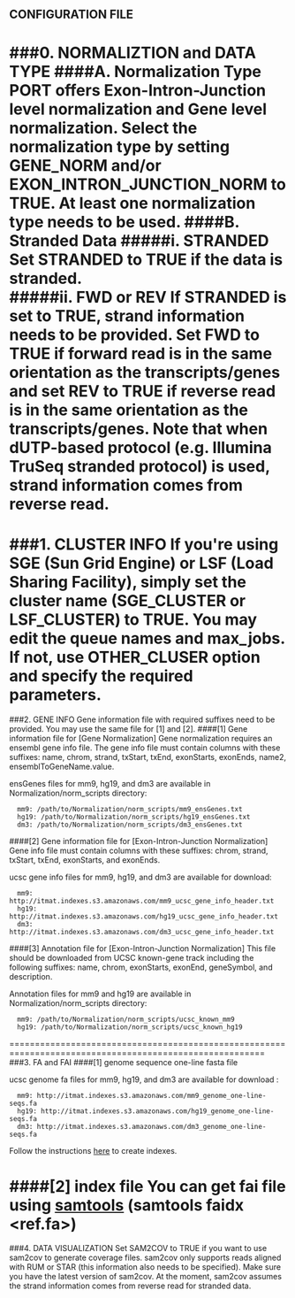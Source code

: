## CONFIGURATION FILE

###0. NORMALIZTION and DATA TYPE
####A. Normalization Type
PORT offers **Exon-Intron-Junction** level normalization and **Gene** level normalization. Select the normalization type by setting GENE_NORM and/or EXON_INTRON_JUNCTION_NORM to TRUE. At least one normalization type needs to be used.
####B. Stranded Data
#####i. STRANDED
Set STRANDED to TRUE if the data is stranded.<br>
#####ii. FWD or REV
If STRANDED is set to TRUE, strand information needs to be provided. Set FWD to TRUE if forward read is in the same orientation as the transcripts/genes and set REV to TRUE if reverse read is in the same orientation as the transcripts/genes.<n><n>
Note that when dUTP-based protocol (e.g. Illumina TruSeq stranded protocol) is used, strand information comes from reverse read.
========================================================================================================
###1. CLUSTER INFO
If you're using SGE (Sun Grid Engine) or LSF (Load Sharing Facility), simply set the cluster name (SGE_CLUSTER or LSF_CLUSTER) to TRUE. You may edit the queue names and max_jobs.<br>
If not, use OTHER_CLUSER option and specify the required parameters.
========================================================================================================
###2. GENE INFO
Gene information file with required suffixes need to be provided. You may use the same file for [1] and [2].
####[1] Gene information file for [Gene Normalization]
Gene normalization requires an ensembl gene info file. The gene info file must contain columns with these suffixes: name, chrom, strand, txStart, txEnd, exonStarts, exonEnds, name2, ensemblToGeneName.value. 

ensGenes files for mm9, hg19, and dm3 are available in Normalization/norm_scripts directory:

      mm9: /path/to/Normalization/norm_scripts/mm9_ensGenes.txt
      hg19: /path/to/Normalization/norm_scripts/hg19_ensGenes.txt
      dm3: /path/to/Normalization/norm_scripts/dm3_ensGenes.txt

####[2] Gene information file for [Exon-Intron-Junction Normalization]
Gene info file must contain columns with these suffixes: chrom, strand, txStart, txEnd, exonStarts, and exonEnds. 

ucsc gene info files for mm9, hg19, and dm3 are available for download:

      mm9: http://itmat.indexes.s3.amazonaws.com/mm9_ucsc_gene_info_header.txt
      hg19: http://itmat.indexes.s3.amazonaws.com/hg19_ucsc_gene_info_header.txt
      dm3: http://itmat.indexes.s3.amazonaws.com/dm3_ucsc_gene_info_header.txt

####[3] Annotation file for [Exon-Intron-Junction Normalization]
This file should be downloaded from UCSC known-gene track including the following suffixes: name, chrom, exonStarts, exonEnd, geneSymbol, and description. 

Annotation files for mm9 and hg19 are available in Normalization/norm_scripts directory:

      mm9: /path/to/Normalization/norm_scripts/ucsc_known_mm9
      hg19: /path/to/Normalization/norm_scripts/ucsc_known_hg19
========================================================================================================
###3. FA and FAI
####[1] genome sequence one-line fasta file

ucsc genome fa files for mm9, hg19, and dm3 are available for download :

      mm9: http://itmat.indexes.s3.amazonaws.com/mm9_genome_one-line-seqs.fa
      hg19: http://itmat.indexes.s3.amazonaws.com/hg19_genome_one-line-seqs.fa
      dm3: http://itmat.indexes.s3.amazonaws.com/dm3_genome_one-line-seqs.fa

Follow the instructions [here](https://github.com/itmat/rum/wiki/Creating-indexes) to create indexes.

####[2] index file
You can get fai file using [samtools](http://samtools.sourceforge.net/) (samtools faidx &lt;ref.fa>)
========================================================================================================
###4. DATA VISUALIZATION
Set SAM2COV to TRUE if you want to use sam2cov to generate coverage files. sam2cov only supports reads aligned with RUM or STAR (this information also needs to be specified). Make sure you have the latest version of sam2cov. At the moment, sam2cov assumes the strand information comes from reverse read for stranded data.